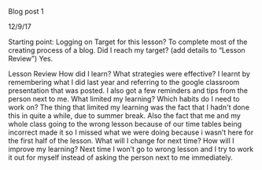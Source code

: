 


Blog post 1


12/9/17


Starting point:
Logging on
Target for this lesson?
To complete most of the creating process of a blog.
Did I reach my target? 
(add details to “Lesson Review”)
Yes.


Lesson Review
How did I learn? What strategies were effective? 
I learnt by remembering what I did last year and referring to the google classroom presentation that was posted. I also got a few reminders and tips from the person next to me.
What limited my learning? Which habits do I need to work on? 
The thing that limited my learning was the fact that I hadn't done this in quite a while, due to summer break. Also the fact that me and my whole class going to the wrong lesson because of our time tables being incorrect made it so I missed what we were doing because i wasn’t here for the first half of the lesson.
What will I change for next time? How will I improve my learning?
Next time I won’t go to wrong lesson and I  try to work it out for myself instead of asking the person next to me immediately.

